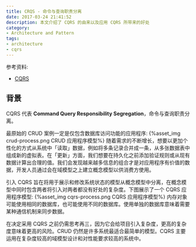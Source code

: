 ```yaml
---
title: CRQS - 命令与查询职责分离
date: 2017-03-24 21:41:52
description: 本文介绍了 CQRS 的由来以及应用 CQRS 所带来的好处
category:
- Architecture and Pattern
tags:
- architecture
- cqrs
---
```


参考资料:
- [CQRS](https://martinfowler.com/bliki/CQRS.html)

## 背景
CQRS 代表 **Command Query Responsibility Segregation**，命令与查询职责分离。

最原始的 CRUD 案例一定是仅包含数据库访问功能的应用程序:
{%asset_img crud-process.png CRUD 应用程序模型%}
随着需求的不断增长，想要以更加个性化的方式从系统中「读取」数据，例如将多条记录合并成一条，从多张数据表中组成新的虚拟表。在「更新」方面，我们想要在持久化之前添加验证规则或从现有数据计算出合理的值。我们会发现越来越多信息的组合才是对应用程序有价值的数据，开发人员通过会在域模型之上建立概念模型以供消费方使用。

引入 CQRS 旨在将用于展示和修改系统状态的模型从概念模型中分离，在概念模型中同时包含两者将引入对两者都没有好处的复杂度。下图展示了一个 CQRS 应用程序模型:
{%asset_img cqrs-process.png CQRS 应用程序模型%}
内存对象可能使用相同的数据库，也可能使用不同的数据库。使用单独的数据库意味着需要某种通信机制来同步数据。

在决定采用 CQRS 之前仍需思考再三，因为它会给项目引入复杂度，更高的复杂度意味着更高的风险。CRUD 仍然是许多系统最适合最简单的模型。CQRS 主要运用在复杂度较高的域模型设计和对性能要求较高的系统中。